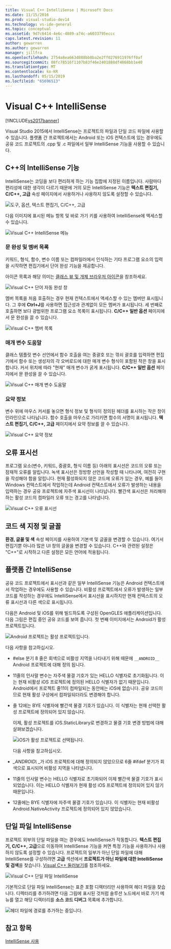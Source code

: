 ```yaml
---
title: Visual C++ IntelliSense | Microsoft Docs
ms.date: 11/15/2016
ms.prod: visual-studio-dev14
ms.technology: vs-ide-general
ms.topic: conceptual
ms.assetid: 9d7c6414-4e6c-4889-a74c-a6033795eccc
caps.latest.revision: 11
author: gewarren
ms.author: gewarren
manager: jillfra
ms.openlocfilehash: 2754a8ea663d888bb8ba2e2ff0276911976ff0af
ms.sourcegitcommit: 08fc78516f1107b83f46e2401888df4868bb1e40
ms.translationtype: MT
ms.contentlocale: ko-KR
ms.lasthandoff: 05/15/2019
ms.locfileid: "65696513"
---
```

# <a name="visual-c-intellisense"></a>Visual C++ IntelliSense
[!INCLUDE[vs2017banner](../includes/vs2017banner.md)]

Visual Studio 2015에서 IntelliSense는 프로젝트의 파일과 단일 코드 파일에 사용할 수 있습니다. 플랫폼 간 프로젝트에서는 Android 또는 iOS 컨텍스트에 있는 경우에도 공유 코드 프로젝트의 .cpp 및 .c 파일에서 일부 IntelliSense 기능을 사용할 수 있습니다.  
  
## <a name="intellisense-features-in-c"></a>C++의 IntelliSense 기능  
 IntelliSense는 코딩을 보다 편리하게 하는 기능 집합에 지정된 이름입니다. 사람마다 편리성에 대한 생각이 다르기 때문에 거의 모든 IntelliSense 기능은 **텍스트 편집기, C/C++, 고급** 속성 페이지에서 사용하거나 사용하지 않도록 설정할 수 있습니다.  
  
 ![도구, 옵션, 텍스트 편집기, C&#47;C&#43;&#43;, 고급](../ide/media/sintellisensecpptoolsoptions.PNG "sIntelliSenseCppToolsOptions")  
  
 다음 이미지에 표시된 메뉴 항목 및 바로 가기 키를 사용하여 IntelliSense에 액세스할 수 있습니다.  
  
 ![Visual C&#43;&#43; IntelliSense 메뉴](../ide/media/vs2015-cpp-intellisense-menu.png "vs2015_cpp_intellisense_menu")  
  
### <a name="statement-completion-and-member-list"></a>문 완성 및 멤버 목록  
 키워드, 형식, 함수, 변수 이름 또는 컴파일러에서 인식하는 기타 프로그램 요소의 입력을 시작하면 편집기에서 단어 완성 기능을 제공합니다.  
  
 아이콘 목록과 해당 의미는 [클래스 뷰 및 개체 브라우저 아이콘](../ide/class-view-and-object-browser-icons.md)을 참조하세요.  
  
 ![Visual C&#43;&#43; 단어 자동 완성 창](../ide/media/vs2015-cpp-complete-word.png "vs2015_cpp_complete_word")  
  
 멤버 목록을 처음 호출하는 경우 현재 컨텍스트에서 액세스할 수 있는 멤버만 표시됩니다. 그 후에 **Ctrl+J**를 사용하면 접근성과 관계없이 모든 멤버가 표시됩니다. 세 번째로 호출하면 보다 광범위한 프로그램 요소 목록이 표시됩니다. **C/C++ 일반 옵션** 페이지에서 문 완성을 끌 수 있습니다.  
  
 ![Visual C&#43;&#43; 멤버 목록](../ide/media/vs2015-cpp-list-members.png "vs2015_cpp_list_members")  
  
### <a name="parameter-help"></a>매개 변수 도움말  
 클래스 템플릿 변수 선언에서 함수 호출을 여는 중괄호 또는 꺾쇠 괄호를 입력하면 편집기에서 함수 또는 생성자의 각 오버로드에 대한 매개 변수 형식이 포함된 작은 창을 표시합니다. 커서 위치에 따라 "현재" 매개 변수가 굵게 표시됩니다. **C/C++ 일반 옵션** 페이지에서 문 완성을 끌 수 있습니다.  
  
 ![Visual C&#43;&#43; 매개 변수 도움말](../ide/media/vs-2015-cpp-param-help.png "vs_2015_cpp_param_help")  
  
### <a name="quick-info"></a>요약 정보  
 변수 위에 마우스 커서를 놓으면 형식 정보 및 형식이 정의된 헤더를 표시하는 작은 창이 인라인으로 나타납니다. 함수 호출을 마우스로 가리키면 함수의 서명이 표시됩니다. **텍스트 편집기, C/C++, 고급** 페이지에서 요약 정보를 끌 수 있습니다.  
  
 ![Visual C&#43;&#43; 요약 정보](../ide/media/vs2015-cpp-quickinfo.png "vs2015_cpp_quickInfo")  
  
## <a name="error-squiggles"></a>오류 표시선  
 프로그램 요소(변수, 키워드, 중괄호, 형식 이름 등) 아래의 표시선은 코드의 오류 또는 잠재적 오류를 알립니다. 녹색 표시선은 정방향 선언을 작성할 때 나타나며, 여전히 구현을 작성해야 함을 알립니다. 현재 활성화되지 않은 코드에 오류가 있는 경우, 예를 들어 Windows 컨텍스트에서 작업하는데 Android 컨텍스트에서 오류가 발생하는 내용을 입력하는 경우 공유 프로젝트에 자주색 표시선이 나타납니다. 빨간색 표시선은 처리해야 하는 활성 코드의 컴파일러 오류 또는 경고를 나타냅니다.  
  
 ![Visual C&#43;&#43; 오류 표시선](../ide/media/vs2015-cpp-error-quiggles.png "vs2015_cpp_error_quiggles")  
  
## <a name="code-colorization-and-fonts"></a>코드 색 지정 및 글꼴  
 **환경, 글꼴 및 색** 속성 페이지를 사용하여 기본색 및 글꼴을 변경할 수 있습니다. 여기서 편집기뿐 아니라 많은 UI 창의 글꼴을 변경할 수 있습니다. C++와 관련된 설정은 "C++"로 시작하고 다른 설정은 모든 언어에 적용됩니다.  
  
## <a name="cross-platform-intellisense"></a>플랫폼 간 IntelliSense  
 공유 코드 프로젝트에서 표시선과 같은 일부 IntelliSense 기능은 Android 컨텍스트에서 작업하는 경우에도 사용할 수 있습니다. 비활성 프로젝트에서 오류가 발생하는 일부 코드를 작성하는 경우에도 IntelliSense에서 표시선을 표시하지만 현재 컨텍스트의 오류 표시선과 다른 색으로 표시됩니다.  
  
 다음은 Android 및 iOS를 위해 빌드하도록 구성된 OpenGLES 애플리케이션입니다. 다음 그림은 편집 중인 공유 코드를 보여 줍니다. 첫 번째 이미지에서는 Android가 활성 프로젝트입니다.  
  
 ![Android 프로젝트는 활성 프로젝트입니다.](../ide/media/intellisensecppcrossplatform.png "IntelliSenseCppCrossPlatform")  
  
 다음 사항을 참고하십시오.  
  
- #else 분기 8 줄은 회색으로 비활성 지역을 나타내기 위해 때문에 `__ANDROID__` Android 프로젝트에 대해 정의 됩니다.  
  
- 11줄의 인사말 변수는 자주색 물결 기호가 있는 HELLO 식별자로 초기화됩니다. 이는 현재 비활성 iOS 프로젝트에 정의된 HELLO 식별자가 없기 때문입니다. Android에서 프로젝트 줄11이 컴파일되는 동안에는 iOS에 없습니다. 공유 코드이므로 현재 활성 구성에서 컴파일되더라도 변경해야 합니다.  
  
- 줄 12에는 BYE 식별자에 빨간색 물결 기호가 있습니다. 이 식별자는 현재 선택한 활성 프로젝트에 정의되어 있지 않습니다.  
  
  이제, 활성 프로젝트를 iOS.StaticLibrary로 변경하고 물결 기호 변경 방법에 대해 살펴보겠습니다.  
  
  ![iOS가 활성 프로젝트로 선택됩니다.](../ide/media/intellisensecppcrossplatform2.png "IntelliSenseCppCrossPlatform2")  
  
  다음 사항을 참고하십시오.  
  
- *_ANDROID\\* \_가 iOS 프로젝트에 대해 정의되지 않았으므로 6줄 #ifdef 분기가 회색으로 표시되어 비활성 지역을 나타냅니다.  
  
- 11줄의 인사말 변수는 HELLO 식별자로 초기화되어 이제 빨간색 물결 기호가 표시되었습니다. 이는 HELLO 식별자가 현재 활성 iOS 프로젝트에 정의되어 있지 않기 때문입니다.  
  
- 12줄에는 BYE 식별자에 자주색 물결 기호가 있습니다. 이 식별자는 현재 비활성 Android.NativeActivity 프로젝트에 정의되어 있지 않았습니다.  
  
## <a name="single-file-intellisense"></a>단일 파일 IntelliSense  
 프로젝트 외부의 단일 파일을 여는 경우에도 IntelliSense가 작동합니다. **텍스트 편집기, C/C++, 고급**으로 이동하여 IntelliSense 기능을 켜면 특정 기능을 사용하거나 사용하지 않도록 설정할 수 있습니다. 프로젝트의 일부가 아닌 단일 파일에 대해 IntelliSense를 구성하려면 **고급** 섹션에서 **프로젝트가 아닌 파일에 대한 IntelliSense 및 검색**을 찾습니다. [Visual C++ 둘러보기](https://msdn.microsoft.com/499cb66f-7df1-45d6-8b6b-33d94fd1f17c)를 참조하세요.  
  
 ![Visual C&#43;&#43; 단일 파일 IntelliSense](../ide/media/vs2015-cpp-single-file-intellisense.png "vs2015_cpp_single_file_intellisense")  
  
 기본적으로 단일 파일 IntelliSense는 표준 포함 디렉터리만 사용하여 헤더 파일을 찾습니다. 디렉터리를 추가하려면 다음 그림에 표시된 것처럼 솔루션 노드에서 바로 가기 메뉴를 열고 해당 디렉터리를 **소스 코드 디버그** 목록에 추가합니다.  
  
 ![헤더 파일에 경로를 추가하는 중입니다.](../ide/media/intellisensedebugyourcode.jpg "IntelliSenseDebugYourCode")  
  
## <a name="see-also"></a>참고 항목  
 [IntelliSense 사용](../ide/using-intellisense.md)
